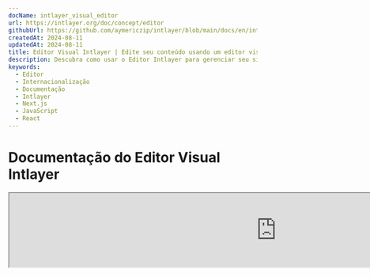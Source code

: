```yaml
---
docName: intlayer_visual_editor
url: https://intlayer.org/doc/concept/editor
githubUrl: https://github.com/aymericzip/intlayer/blob/main/docs/en/intlayer_visual_editor.md
createdAt: 2024-08-11
updatedAt: 2024-08-11
title: Editor Visual Intlayer | Edite seu conteúdo usando um editor visual
description: Descubra como usar o Editor Intlayer para gerenciar seu site multilíngue. Siga os passos nesta documentação online para configurar seu projeto em poucos minutos.
keywords:
  - Editor
  - Internacionalização
  - Documentação
  - Intlayer
  - Next.js
  - JavaScript
  - React
---
```


# Documentação do Editor Visual Intlayer

<iframe title="Visual Editor + CMS for Your Web App: Intlayer Explained" class="m-auto aspect-[16/9] w-full overflow-hidden rounded-lg border-0" allow="autoplay; gyroscope;" loading="lazy" width="1080" height="auto" src="https://www.youtube.com/embed/UDDTnirwi_4?autoplay=0&amp;origin=http://intlayer.org&amp;controls=0&amp;rel=1"/>

O Editor Visual Intlayer é uma ferramenta que envolverá seu site para interagir com seus arquivos de declaração de conteúdo usando um editor visual.

![Interface do Editor Visual Intlayer](https://github.com/aymericzip/intlayer/blob/main/docs/assets/visual_editor.gif)

O pacote `intlayer-editor` é baseado no Intlayer e está disponível para aplicações JavaScript, como React (Create React App), Vite + React e Next.js.

## Editor visual vs CMS

O Editor Visual Intlayer é uma ferramenta que permite gerenciar seu conteúdo em um editor visual para dicionários locais. Uma vez feita uma alteração, o conteúdo será substituído na base de código. Isso significa que a aplicação será reconstruída e a página será recarregada para exibir o novo conteúdo.

Em contraste, o [Intlayer CMS](https://github.com/aymericzip/intlayer/blob/main/docs/pt/intlayer_CMS.md) é uma ferramenta que permite gerenciar seu conteúdo em um editor visual para dicionários remotos. Uma vez feita uma alteração, o conteúdo **não** impactará sua base de código. E o site exibirá automaticamente o conteúdo alterado.

## Integrar o Intlayer na sua aplicação

Para mais detalhes sobre como integrar o Intlayer, consulte a seção relevante abaixo:

### Integração com Next.js

Para integração com Next.js, consulte o [guia de configuração](https://github.com/aymericzip/intlayer/blob/main/docs/pt/intlayer_with_nextjs_15.md).

### Integração com Create React App

Para integração com Create React App, consulte o [guia de configuração](https://github.com/aymericzip/intlayer/blob/main/docs/pt/intlayer_with_create_react_app.md).

### Integração com Vite + React

Para integração com Vite + React, consulte o [guia de configuração](https://github.com/aymericzip/intlayer/blob/main/docs/pt/intlayer_with_vite+react.md).

## Como o Editor Intlayer Funciona

O editor visual em uma aplicação inclui duas coisas:

- Uma aplicação frontend que exibirá seu site em um iframe. Se seu site usa o Intlayer, o editor visual detectará automaticamente seu conteúdo e permitirá que você interaja com ele. Uma vez feita uma modificação, você poderá baixar suas alterações.

- Após clicar no botão de download, o editor visual enviará uma solicitação ao servidor para substituir seus arquivos de declaração de conteúdo pelo novo conteúdo (onde quer que esses arquivos estejam declarados em seu projeto).

> Observe que, por enquanto, o Editor Intlayer gravará seus arquivos de declaração de conteúdo como arquivos JSON.

## Instalação

Depois que o Intlayer estiver configurado em seu projeto, basta instalar o `intlayer-editor` como uma dependência de desenvolvimento:

```bash packageManager="npm"
npm install intlayer-editor --save-dev
```

```bash packageManager="yarn"
yarn add intlayer-editor --save-dev
```

```bash packageManager="pnpm"
pnpm add intlayer-editor --save-dev
```

## Configuração

No arquivo de configuração do Intlayer, você pode personalizar as configurações do editor:

```typescript fileName="intlayer.config.ts" codeFormat="typescript"
import type { IntlayerConfig } from "intlayer";

const config: IntlayerConfig = {
  // ... outras configurações
  editor: {
    /**
     * Obrigatório
     * A URL da aplicação.
     * Esta é a URL alvo do editor visual.
     * Exemplo: 'http://localhost:3000'
     */
    applicationURL: process.env.INTLAYER_APPLICATION_URL,
    /**
     * Opcional
     * Padrão como `true`. Se `false`, o editor está inativo e não pode ser acessado.
     * Pode ser usado para desativar o editor em ambientes específicos por razões de segurança, como produção.
     */
    enabled: process.env.INTLAYER_ENABLED,
    /**
     * Opcional
     * Padrão como `8000`.
     * A porta do servidor do editor.
     */
    port: process.env.INTLAYER_PORT,
    /**
     * Opcional
     * Padrão como "http://localhost:8000"
     * A URL do servidor do editor.
     */
    editorURL: process.env.INTLAYER_EDITOR_URL,
  },
};

export default config;
```

```javascript fileName="intlayer.config.mjs" codeFormat="esm"
/** @type {import('intlayer').IntlayerConfig} */
const config = {
  // ... outras configurações
  editor: {
    /**
     * Obrigatório
     * A URL da aplicação.
     * Esta é a URL alvo do editor visual.
     * Exemplo: 'http://localhost:3000'
     */
    applicationURL: process.env.INTLAYER_APPLICATION_URL,
    /**
     * Opcional
     * Padrão como `true`. Se `false`, o editor está inativo e não pode ser acessado.
     * Pode ser usado para desativar o editor em ambientes específicos por razões de segurança, como produção.
     */
    enabled: process.env.INTLAYER_ENABLED,
    /**
     * Opcional
     * Padrão como `8000`.
     * A porta usada pelo servidor do editor visual.
     */
    port: process.env.INTLAYER_PORT,
    /**
     * Opcional
     * Padrão como "http://localhost:8000"
     * A URL do servidor do editor para acessar a partir da aplicação. Usado para restringir as origens que podem interagir com a aplicação por razões de segurança. Se definido como `'*'`, o editor é acessível de qualquer origem. Deve ser configurado se a porta for alterada ou se o editor estiver hospedado em um domínio diferente.
     */
    editorURL: process.env.INTLAYER_EDITOR_URL,
  },
};

export default config;
```

```javascript fileName="intlayer.config.cjs" codeFormat="commonjs"
/** @type {import('intlayer').IntlayerConfig} */
const config = {
  // ... outras configurações
  editor: {
    /**
     * Obrigatório
     * A URL da aplicação.
     * Esta é a URL alvo do editor visual.
     */
    applicationURL: process.env.INTLAYER_APPLICATION_URL,
    /**
     * Opcional
     * Padrão como `8000`.
     * A porta do servidor do editor.
     */
    port: process.env.INTLAYER_PORT,
    /**
     * Opcional
     * Padrão como "http://localhost:8000"
     * A URL do servidor do editor.
     */
    editorURL: process.env.INTLAYER_EDITOR_URL,
    /**
     * Opcional
     * Padrão como `true`. Se `false`, o editor está inativo e não pode ser acessado.
     * Pode ser usado para desativar o editor em ambientes específicos por razões de segurança, como produção.
     */
    enabled: process.env.INTLAYER_ENABLED,
  },
};

module.exports = config;
```

> Para ver todos os parâmetros disponíveis, consulte a [documentação de configuração](https://github.com/aymericzip/intlayer/blob/main/docs/pt/configuration.md).

## Usando o Editor

1. Quando o editor estiver instalado, você pode iniciá-lo usando o seguinte comando:

   ```bash packageManager="npm"
   npx intlayer-editor start
   ```

   ```bash packageManager="yarn"
   yarn intlayer-editor start
   ```

   ```bash packageManager="pnpm"
   pnpm intlayer-editor start
   ```

   > **Observe que você deve executar sua aplicação em paralelo.** A URL da aplicação deve corresponder à que você configurou no editor (`applicationURL`).

2. Em seguida, abra a URL fornecida. Por padrão `http://localhost:8000`.

   Você pode visualizar cada campo indexado pelo Intlayer passando o cursor sobre seu conteúdo.

   ![Passando o cursor sobre o conteúdo](https://github.com/aymericzip/intlayer/blob/main/docs/assets/intlayer_editor_hover_content.png)

3. Se o seu conteúdo estiver destacado, você pode pressioná-lo por um longo tempo para exibir a gaveta de edição.

## Depuração

Se você encontrar problemas com o editor visual, verifique o seguinte:

- O editor visual e a aplicação estão em execução.

- As configurações do [`editor`](https://intlayer.org/doc/concept/configuration#editor-configuration) estão corretamente definidas no arquivo de configuração do Intlayer.

  - Campos obrigatórios:
    - A URL da aplicação deve corresponder à que você configurou no editor (`applicationURL`).

- O editor visual usa um iframe para exibir seu site. Certifique-se de que a Política de Segurança de Conteúdo (CSP) do seu site permite a URL do CMS como `frame-ancestors` ('http://localhost:8000' por padrão). Verifique o console do editor para quaisquer erros.
